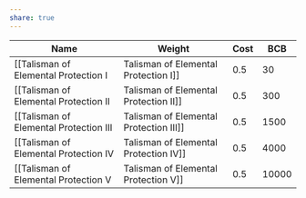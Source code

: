 ```yaml
---
share: true
---
```


| Name                                     | Weight | Cost  | BCB |
| ---------------------------------------- | ------ | ----- | --- |
| [[Talisman of Elemental Protection I|Talisman of Elemental Protection I]]   | 0.5    | 30    | 1   |
| [[Talisman of Elemental Protection II|Talisman of Elemental Protection II]]  | 0.5    | 300   | 2   |
| [[Talisman of Elemental Protection III|Talisman of Elemental Protection III]] | 0.5    | 1500  | 4   |
| [[Talisman of Elemental Protection IV|Talisman of Elemental Protection IV]]  | 0.5    | 4000  | 6   |
| [[Talisman of Elemental Protection V|Talisman of Elemental Protection V]]   | 0.5    | 10000 | 8   |
